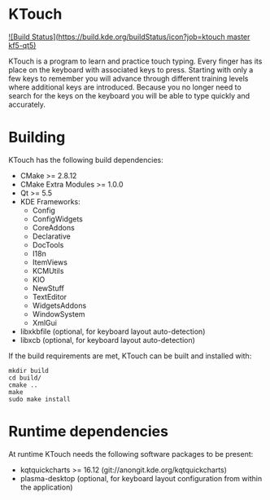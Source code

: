 KTouch
======

[![Build Status](https://build.kde.org/buildStatus/icon?job=ktouch master kf5-qt5)](https://build.kde.org/job/ktouch%20master%20kf5-qt5/)

KTouch is a program to learn and practice touch typing. Every finger
has its place on the keyboard with associated keys to press. Starting
with only a few keys to remember you will advance through different
training levels where additional keys are introduced. Because you no
longer need to search for the keys on the keyboard you will be able
to type quickly and accurately.

Building
========

KTouch has the following build dependencies:
 * CMake >= 2.8.12
 * CMake Extra Modules >= 1.0.0
 * Qt >= 5.5
 * KDE Frameworks:
   *  Config
   *  ConfigWidgets
   *  CoreAddons
   *  Declarative
   *  DocTools
   *  I18n
   *  ItemViews
   *  KCMUtils
   *  KIO
   *  NewStuff
   *  TextEditor
   *  WidgetsAddons
   *  WindowSystem
   *  XmlGui
 * libxkbfile (optional, for keyboard layout auto-detection)
 * libxcb (optional, for keyboard layout auto-detection)

If the build requirements are met, KTouch can be built and installed with:

    mkdir build
    cd build/
    cmake ..
    make
    sudo make install

Runtime dependencies
====================

At runtime KTouch needs the following software packages to be present:
 * kqtquickcharts >= 16.12 (git://anongit.kde.org/kqtquickcharts)
 * plasma-desktop (optional, for keyboard layout configuration
   from within the application)

